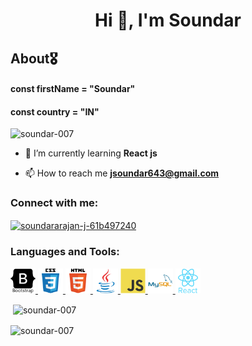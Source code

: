 <h1 align="center">Hi 👋, I'm Soundar</h1>

 <h2>About🎖️</h2>
<h4>const firstName = "Soundar"</h4> 
<h4>const country = "IN" </h4>

  
</div>
<p align="left"> <img src="https://komarev.com/ghpvc/?username=soundar-007&label=Profile%20views&color=0e75b6&style=flat" alt="soundar-007" /> </p>

- 🌱 I’m currently learning **React js**

- 📫 How to reach me **jsoundar643@gmail.com**

<h3 align="left">Connect with me:</h3>
<p align="left">
<a href="https://linkedin.com/in/soundararajan-j-61b497240" target="blank"><img align="center" src="https://raw.githubusercontent.com/rahuldkjain/github-profile-readme-generator/master/src/images/icons/Social/linked-in-alt.svg" alt="soundararajan-j-61b497240" height="30" width="40" /></a>
</p>

<h3 align="left">Languages and Tools:</h3>
<p align="left"> <a href="https://getbootstrap.com" target="_blank" rel="noreferrer"> <img src="https://raw.githubusercontent.com/devicons/devicon/master/icons/bootstrap/bootstrap-plain-wordmark.svg" alt="bootstrap" width="40" height="40"/> </a> <a href="https://www.w3schools.com/css/" target="_blank" rel="noreferrer"> <img src="https://raw.githubusercontent.com/devicons/devicon/master/icons/css3/css3-original-wordmark.svg" alt="css3" width="40" height="40"/> </a> <a href="https://www.w3.org/html/" target="_blank" rel="noreferrer"> <img src="https://raw.githubusercontent.com/devicons/devicon/master/icons/html5/html5-original-wordmark.svg" alt="html5" width="40" height="40"/> </a> <a href="https://www.java.com" target="_blank" rel="noreferrer"> <img src="https://raw.githubusercontent.com/devicons/devicon/master/icons/java/java-original.svg" alt="java" width="40" height="40"/> </a> <a href="https://developer.mozilla.org/en-US/docs/Web/JavaScript" target="_blank" rel="noreferrer"> <img src="https://raw.githubusercontent.com/devicons/devicon/master/icons/javascript/javascript-original.svg" alt="javascript" width="40" height="40"/> </a> <a href="https://www.mysql.com/" target="_blank" rel="noreferrer"> <img src="https://raw.githubusercontent.com/devicons/devicon/master/icons/mysql/mysql-original-wordmark.svg" alt="mysql" width="40" height="40"/> </a> <a href="https://reactjs.org/" target="_blank" rel="noreferrer"> <img src="https://raw.githubusercontent.com/devicons/devicon/master/icons/react/react-original-wordmark.svg" alt="react" width="40" height="40"/> </a> </p>

<p>&nbsp;<img align="center" src="https://github-readme-stats.vercel.app/api?username=soundar-007&show_icons=true&locale=en" alt="soundar-007" /></p>

<p><img align="center" src="https://github-readme-streak-stats.herokuapp.com/?user=soundar-007&" alt="soundar-007" /></p>
